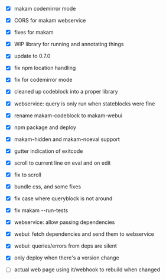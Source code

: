 - [x] makam codemirror mode
- [x] CORS for makam webservice
- [x] fixes for makam
- [x] WIP library for running and annotating things
- [x] update to 0.7.0
- [x] fix npm location handling
- [x] fix for codemirror mode
- [x] cleaned up codeblock into a proper library
- [x] webservice: query is only run when stateblocks were fine
- [x] rename makam-codeblock to makam-webui
- [x] npm package and deploy
- [x] makam-hidden and makam-noeval support
- [x] gutter indication of exitcode
- [x] scroll to current line on eval and on edit
- [x] fix to scroll
- [x] bundle css, and some fixes
- [x] fix case where queryblock is not around
- [x] fix makam --run-tests
- [x] webservice: allow passing dependencies
- [x] webui: fetch dependencies and send them to webservice
- [x] webui: queries/errors from deps are silent
- [x] only deploy when there's a version change
- [ ] actual web page using it/webhook to rebuild when changed

